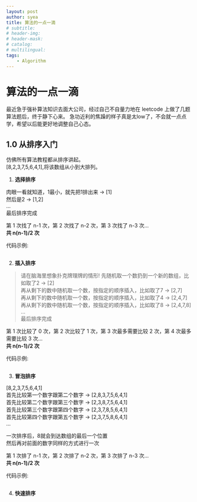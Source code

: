 ```yaml
---
layout: post
author: syea
title: 算法的一点一滴
# subtitle:
# header-img: 
# header-mask:  
# catalog: 
# multilingual: 
tags:
    - Algorithm
---
```


# 算法的一点一滴

最近急于强补算法知识去面大公司，经过自己不自量力地在 leetcode 上做了几题算法题后，终于静下心来。
急功近利的焦躁的样子真是太low了，不会就一点点学，希望以后能更好地调整自己心态。

## 1.0 从排序入门

仿佛所有算法教程都从排序讲起。<br>
[8,2,3,7,5,6,4,1],将该数组从小到大排列。<br>

1. **选择排序**

肉眼一看就知道，1最小，就先把1排出来 -> [1] <br>
然后是2 -> [1,2]<br>
... <br>
最后排序完成<br>

第 1 次找了 n-1 次，第 2 次找了 n-2 次，第 3 次找了 n-3 次...<br>
**共 n(n-1)/2 次**

代码示例:
```

```

2. **插入排序**

> 请在脑海里想象扑克牌理牌的情形!
先随机取一个数扔到一个新的数组，比如取了2 -> [2] <br>
再从剩下的数中随机取一个数，按指定的顺序插入，比如取了7  -> [2,7] <br>
再从剩下的数中随机取一个数，按指定的顺序插入，比如取了4  -> [2,4,7] <br>
再从剩下的数中随机取一个数，按指定的顺序插入，比如取了8  -> [2,4,7,8] <br>
... <br>
最后排序完成<br>

第 1 次比较了 0 次，第 2 次比较了 1 次，第 3 次最多需要比较 2 次，第 4 次最多需要比较 3 次...<br>
**共 n(n-1)/2 次**

代码示例:
```

```

3. **冒泡排序**

[8,2,3,7,5,6,4,1] <br>
首先比较第一个数字跟第二个数字 -> [2,8,3,7,5,6,4,1] <br>
首先比较第二个数字跟第三个数字 -> [2,3,8,7,5,6,4,1] <br>
首先比较第三个数字跟第四个数字 -> [2,3,7,8,5,6,4,1] <br>
首先比较第四个数字跟第五个数字 -> [2,3,7,5,8,6,4,1] <br>
...

一次排序后，8就会到达数组的最后一个位置<br>
然后再对前面的数字同样的方式进行一次<br>

第 1 次排了 n-1 次，第 2 次排了 n-2 次，第 3 次排了 n-3 次...<br>
**共 n(n-1)/2 次**

代码示例:
```

```

4. **快速排序**

